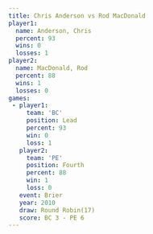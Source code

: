 ```yaml
---
title: Chris Anderson vs Rod MacDonald
player1:               
  name: Anderson, Chris
  percent: 93          
  wins: 0              
  losses: 1            
player2:               
  name: MacDonald, Rod 
  percent: 88          
  wins: 1              
  losses: 0            
games:
 - player1:        
     team: 'BC'    
     position: Lead
     percent: 93   
     win: 0        
     loss: 1       
   player2:          
     team: 'PE'      
     position: Fourth
     percent: 88     
     win: 1          
     loss: 0         
   event: Brier         
   year: 2010           
   draw: Round Robin(17)
   score: BC 3 - PE 6   
---
```

